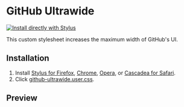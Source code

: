 # GitHub Ultrawide
[![Install directly with Stylus](https://img.shields.io/badge/Install%20directly%20with-Stylus-238b8b)](https://raw.githubusercontent.com/FliegendeWurst/GitHub-Ultrawide/master/github-ultrawide.user.css)

This custom stylesheet increases the maximum width of GitHub's UI.

## Installation
1. Install [Stylus for Firefox](https://addons.mozilla.org/en-US/firefox/addon/styl-us/), [Chrome](https://chrome.google.com/webstore/detail/stylus/clngdbkpkpeebahjckkjfobafhncgmne), [Opera](https://addons.opera.com/en-gb/extensions/details/stylus/), or [Cascadea for Safari](https://cascadea.app/).
2. Click [github-ultrawide.user.css](https://raw.githubusercontent.com/FliegendeWurst/GitHub-Ultrawide/master/github-ultrawide.user.css).

## Preview
